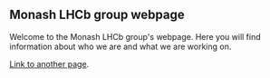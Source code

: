 ## Monash LHCb group webpage 

Welcome to the Monash LHCb group's webpage. Here you will find information about who we are and what we are working on. 

[Link to another page](./another-page.html).
